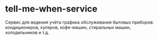 # tell-me-when-service
Сервис для ведения учёта графика обслуживания бытовых приборов: кондиционеров, кулеров, кофе-машин, стиральных машин, холодильников и т.д.
